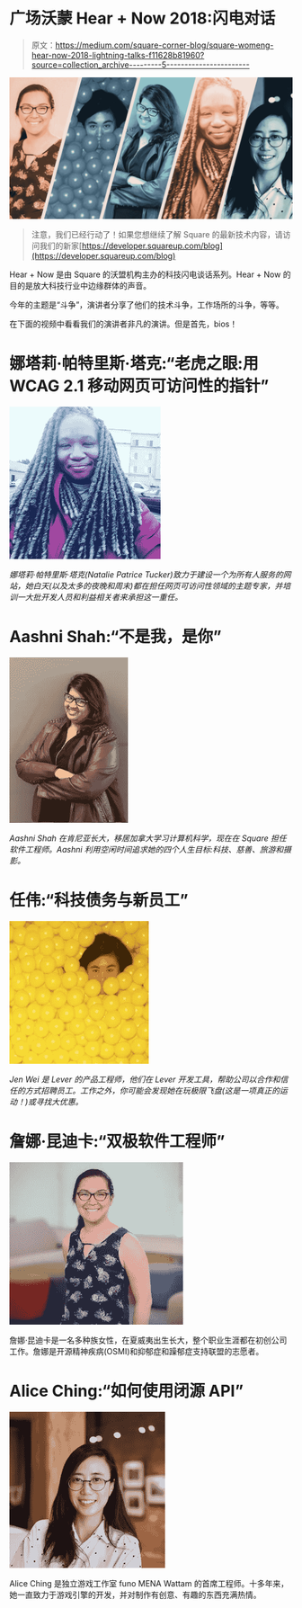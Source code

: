 # 广场沃蒙 Hear + Now 2018:闪电对话

> 原文：<https://medium.com/square-corner-blog/square-womeng-hear-now-2018-lightning-talks-f11628b81960?source=collection_archive---------5----------------------->

![](img/b869dd68ac494db4f3bb1d86f9749ead.png)

> 注意，我们已经行动了！如果您想继续了解 Square 的最新技术内容，请访问我们的新家[https://developer.squareup.com/blog](https://developer.squareup.com/blog)

Hear + Now 是由 Square 的沃盟机构主办的科技闪电谈话系列。Hear + Now 的目的是放大科技行业中边缘群体的声音。

今年的主题是“斗争”，演讲者分享了他们的技术斗争，工作场所的斗争，等等。

在下面的视频中看看我们的演讲者非凡的演讲。但是首先，bios！

# **娜塔莉·帕特里斯·塔克:“老虎之眼:用 WCAG 2.1 移动网页可访问性的指针”**

![](img/03024be223ee275435bdb321fab84ba5.png)

*娜塔莉·帕特里斯·塔克(Natalie Patrice Tucker)致力于建设一个为所有人服务的网站，她白天(以及太多的夜晚和周末)都在担任网页可访问性领域的主题专家，并培训一大批开发人员和利益相关者来承担这一重任。*

# **Aashni Shah:“不是我，是你”**

![](img/c4a703e9fba7ae72226f163bb79c0abc.png)

*Aashni Shah 在肯尼亚长大，移居加拿大学习计算机科学，现在在 Square 担任软件工程师。Aashni 利用空闲时间追求她的四个人生目标:科技、慈善、旅游和摄影。*

# **任伟:“科技债务与新员工”**

![](img/cf07c36fd15ff013f53a7fc8f249f0a1.png)

*Jen Wei 是 Lever 的产品工程师，他们在 Lever 开发工具，帮助公司以合作和信任的方式招聘员工。工作之外，你可能会发现她在玩极限飞盘(这是一项真正的运动！)或寻找大优惠。*

# **詹娜·昆迪卡:“双极软件工程师”**

![](img/e45965ec531fbf47e90ca8b2484258a6.png)

詹娜·昆迪卡是一名多种族女性，在夏威夷出生长大，整个职业生涯都在初创公司工作。詹娜是开源精神疾病(OSMI)和抑郁症和躁郁症支持联盟的志愿者。

# **Alice Ching:“如何使用闭源 API”**

![](img/b0bbbd800407f35f5b4ef1ebe44df9ee.png)

Alice Ching 是独立游戏工作室 funo MENA Wattam 的首席工程师。十多年来，她一直致力于游戏引擎的开发，并对制作有创意、有趣的东西充满热情。